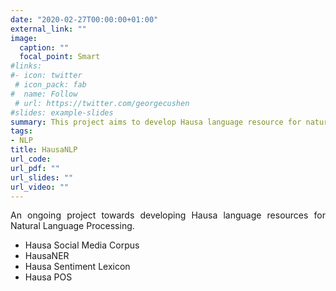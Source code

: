 ```yaml
---
date: "2020-02-27T00:00:00+01:00"
external_link: ""
image:
  caption: ""
  focal_point: Smart
#links:
#- icon: twitter
 # icon_pack: fab
#  name: Follow
 # url: https://twitter.com/georgecushen
#slides: example-slides
summary: This project aims to develop Hausa language resource for natural language processing task such as Hausa Social Media Corpus, Hausa Sentiment Lexicon , HausaNER , and POS.
tags:
- NLP
title: HausaNLP
url_code: 
url_pdf: ""
url_slides: ""
url_video: ""
---
```


An ongoing project towards developing Hausa language resources for Natural Language Processing.

  * Hausa Social Media Corpus
  * HausaNER 
  * Hausa Sentiment Lexicon
  * Hausa POS
  



<style>
body {
text-align: justify}
</style>


